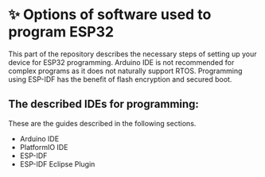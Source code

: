 # ✨ Options of software used to program ESP32
This part of the repository describes the necessary steps of setting up your device for ESP32 programming.
Arduino IDE is not recommended for complex programs as it does not naturally support RTOS. Programming using ESP-IDF has the benefit of flash encryption and secured boot.

## The described IDEs for programming:
These are the guides described in the following sections.
* Arduino IDE
* PlatformIO IDE
* ESP-IDF
* ESP-IDF Eclipse Plugin
